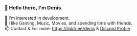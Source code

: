 ### 👋 Hello there, I'm Denis.

🎯 I'm interested in development.                                                                                                                         
🔷 I like Gaming, Music, Movies, and spending time with friends.                                                                                                         
📫 Contact & For more: https://linktr.ee/denis & [Discord Profile](https://discord.com/users/385117340028764165)


<!--
**DenisMashov/DenisMashov** is a ✨ _special_ ✨ repository because its `README.md` (this file) appears on your GitHub profile.

Here are some ideas to get you started:

-->
 

